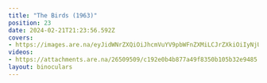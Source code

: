 ```yaml
---
title: "The Birds (1963)"
position: 23
date: 2024-02-21T21:23:56.592Z
covers: 
- https://images.are.na/eyJidWNrZXQiOiJhcmVuYV9pbWFnZXMiLCJrZXkiOiIyNjUwOTUwOS9vcmlnaW5hbF81ZWI2NDA4ZGUxN2NkOWIyMjAyNDAyMjEtMi15dnZ2ZW0ucG5nIiwiZWRpdHMiOnsicmVzaXplIjp7IndpZHRoIjoxODAwLCJoZWlnaHQiOjE4MDAsImZpdCI6Imluc2lkZSIsIndpdGhvdXRFbmxhcmdlbWVudCI6dHJ1ZX0sIndlYnAiOnsicXVhbGl0eSI6NjV9LCJqcGVnIjp7InF1YWxpdHkiOjY1fSwicm90YXRlIjpudWxsfX0=?bc=0
videos: 
- https://attachments.are.na/26509509/c192e0b4b877a49f8350b105b32e9485.mp4?1708550638
layout: binoculars
---
```


